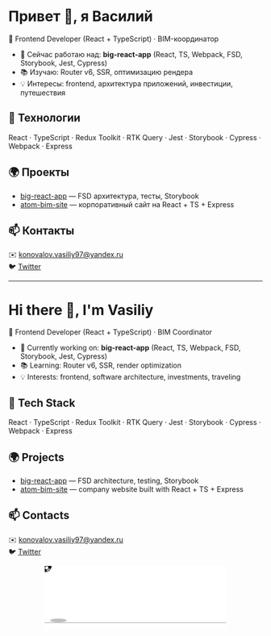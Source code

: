 # Привет 👋, я Василий  

🎯 Frontend Developer (React + TypeScript) · BIM-координатор  

- 🚀 Сейчас работаю над: **big-react-app** (React, TS, Webpack, FSD, Storybook, Jest, Cypress)  
- 📚 Изучаю: Router v6, SSR, оптимизацию рендера  
- 💡 Интересы: frontend, архитектура приложений, инвестиции, путешествия  

## 🔧 Технологии
React · TypeScript · Redux Toolkit · RTK Query · Jest · Storybook · Cypress · Webpack · Express  

## 🌍 Проекты
- [big-react-app](https://github.com/vasiliy19-12-1997/big-react-app) — FSD архитектура, тесты, Storybook  
- [atom-bim-site](https://github.com/vasiliy19-12-1997/atom-bim-site) — корпоративный сайт на React + TS + Express  

## 📫 Контакты
✉️ konovalov.vasiliy97@yandex.ru  
🐦 [Twitter](https://twitter.com/Vasiliy997)  

---

# Hi there 👋, I'm Vasiliy  

🎯 Frontend Developer (React + TypeScript) · BIM Coordinator  

- 🚀 Currently working on: **big-react-app** (React, TS, Webpack, FSD, Storybook, Jest, Cypress)  
- 📚 Learning: Router v6, SSR, render optimization  
- 💡 Interests: frontend, software architecture, investments, traveling  

## 🔧 Tech Stack
React · TypeScript · Redux Toolkit · RTK Query · Jest · Storybook · Cypress · Webpack · Express  

## 🌍 Projects
- [big-react-app](https://github.com/vasiliy19-12-1997/big-react-app) — FSD architecture, testing, Storybook  
- [atom-bim-site](https://github.com/vasiliy19-12-1997/atom-bim-site) — company website built with React + TS + Express  

## 📫 Contacts
✉️ konovalov.vasiliy97@yandex.ru  
🐦 [Twitter](https://twitter.com/Vasiliy997)  


<p align="center">
  <img src="./assets/football-bounce.svg" width="360" alt="Football animation" />
</p>
